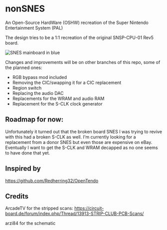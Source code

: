 # nonSNES
An Open-Source HardWare (OSHW) recreation of the Super Nintendo Entertainment System (PAL)

The design tries to be a 1:1 recreation of the original SNSP-CPU-01 Rev5 board.

![SNES mainboard in blue](https://raw.githubusercontent.com/stonedDiscord/nonSNES/main/photo/snsp.jpeg)

Changes and improvements will be on other branches of this repo, some of the planned ones:
- RGB bypass mod included
- Removing the CIC/swapping it for a CIC replacement
- Region switch
- Replacing the audio DAC
- Replacements for the WRAM and audio RAM
- Replacement for the S-CLK clock generator

## Roadmap for now:
Unfortunately it turned out that the broken board SNES I was trying to revive with this had a broken S-CLK as well.
I'm currently looking for a replacement from a donor SNES but even those are expensive on eBay.
Eventually I want to get the S-CLK and WRAM decapped as no one seems to have done that yet.

## Inspired by
https://github.com/Redherring32/OpenTendo

## Credits

ArcadeTV for the stripped scans:
https://circuit-board.de/forum/index.php/Thread/13913-STRIP-CLUB-PCB-Scans/

arzi84 for the schematic
